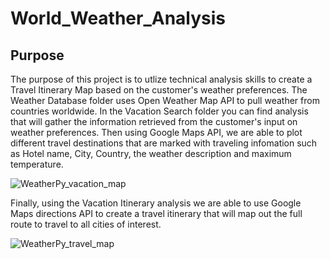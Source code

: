 # World_Weather_Analysis
## Purpose 
The purpose of this project is to utlize technical analysis skills to create a Travel Itinerary Map based on the customer's weather preferences. The Weather Database folder uses Open Weather Map API to pull weather from countries worldwide.  In the Vacation Search folder you can find analysis that will gather the information retrieved from the customer's input on weather preferences.  Then using Google Maps API, we are able to plot different travel destinations that are marked with traveling infomation such as Hotel name, City, Country, the weather description and maximum temperature.  

![WeatherPy_vacation_map](https://user-images.githubusercontent.com/103154070/168398448-58b6de8f-9e72-4417-b0e7-a5fd8548701b.png)


Finally, using the Vacation Itinerary analysis we are able to use Google Maps directions API to create a travel itinerary that will map out the full route to travel to all cities of interest. 

![WeatherPy_travel_map](https://user-images.githubusercontent.com/103154070/168398156-8a9da8aa-316a-4abf-990e-71fe37af4146.png)


